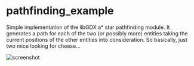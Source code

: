 # pathfinding_example

Simple implementation of the libGDX a* star pathfinding module. It generates a path for each of the two (or possibly more) entities taking the current positions of the other entities into consideration. So basically, just two mice looking for cheese... 

![screenshot](https://user-images.githubusercontent.com/26798159/33233398-f305924e-d215-11e7-9c31-9a6b5a7c7d9b.JPG)
